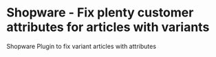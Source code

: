 # Shopware - Fix plenty customer attributes for articles with variants

Shopware Plugin to fix variant articles with attributes
